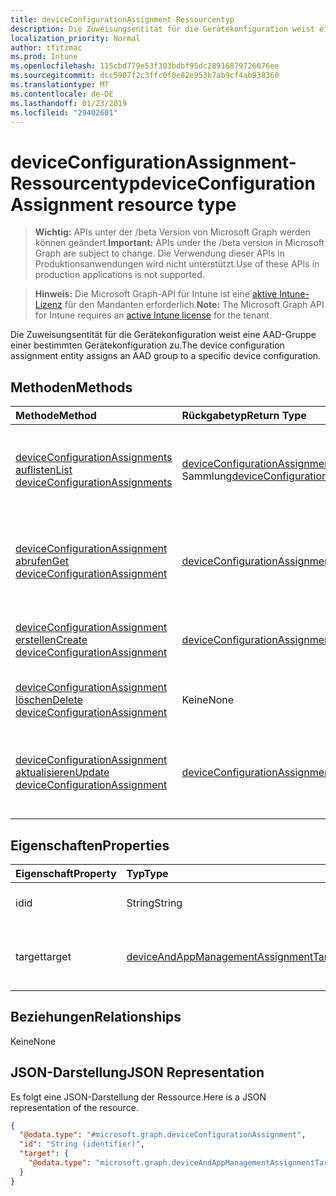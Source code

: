 ```yaml
---
title: deviceConfigurationAssignment-Ressourcentyp
description: Die Zuweisungsentität für die Gerätekonfiguration weist eine AAD-Gruppe einer bestimmten Gerätekonfiguration zu.
localization_priority: Normal
author: tfitzmac
ms.prod: Intune
ms.openlocfilehash: 115cbd779e53f303bdbf95dc28916879726676ee
ms.sourcegitcommit: dcc5907f2c3ffc0f0e82e953b7ab9cf4ab938360
ms.translationtype: MT
ms.contentlocale: de-DE
ms.lasthandoff: 01/23/2019
ms.locfileid: "29402601"
---
```

# <a name="deviceconfigurationassignment-resource-type"></a><span data-ttu-id="803bf-103">deviceConfigurationAssignment-Ressourcentyp</span><span class="sxs-lookup"><span data-stu-id="803bf-103">deviceConfigurationAssignment resource type</span></span>

> <span data-ttu-id="803bf-104">**Wichtig:** APIs unter der /beta Version von Microsoft Graph werden können geändert.</span><span class="sxs-lookup"><span data-stu-id="803bf-104">**Important:** APIs under the /beta version in Microsoft Graph are subject to change.</span></span> <span data-ttu-id="803bf-105">Die Verwendung dieser APIs in Produktionsanwendungen wird nicht unterstützt.</span><span class="sxs-lookup"><span data-stu-id="803bf-105">Use of these APIs in production applications is not supported.</span></span>

> <span data-ttu-id="803bf-106">**Hinweis:** Die Microsoft Graph-API für Intune ist eine [aktive Intune-Lizenz](https://go.microsoft.com/fwlink/?linkid=839381) für den Mandanten erforderlich.</span><span class="sxs-lookup"><span data-stu-id="803bf-106">**Note:** The Microsoft Graph API for Intune requires an [active Intune license](https://go.microsoft.com/fwlink/?linkid=839381) for the tenant.</span></span>

<span data-ttu-id="803bf-107">Die Zuweisungsentität für die Gerätekonfiguration weist eine AAD-Gruppe einer bestimmten Gerätekonfiguration zu.</span><span class="sxs-lookup"><span data-stu-id="803bf-107">The device configuration assignment entity assigns an AAD group to a specific device configuration.</span></span>

## <a name="methods"></a><span data-ttu-id="803bf-108">Methoden</span><span class="sxs-lookup"><span data-stu-id="803bf-108">Methods</span></span>
|<span data-ttu-id="803bf-109">Methode</span><span class="sxs-lookup"><span data-stu-id="803bf-109">Method</span></span>|<span data-ttu-id="803bf-110">Rückgabetyp</span><span class="sxs-lookup"><span data-stu-id="803bf-110">Return Type</span></span>|<span data-ttu-id="803bf-111">Beschreibung</span><span class="sxs-lookup"><span data-stu-id="803bf-111">Description</span></span>|
|:---|:---|:---|
|[<span data-ttu-id="803bf-112">deviceConfigurationAssignments auflisten</span><span class="sxs-lookup"><span data-stu-id="803bf-112">List deviceConfigurationAssignments</span></span>](../api/intune-deviceconfig-deviceconfigurationassignment-list.md)|<span data-ttu-id="803bf-113">[deviceConfigurationAssignment](../resources/intune-deviceconfig-deviceconfigurationassignment.md)-Sammlung</span><span class="sxs-lookup"><span data-stu-id="803bf-113">[deviceConfigurationAssignment](../resources/intune-deviceconfig-deviceconfigurationassignment.md) collection</span></span>|<span data-ttu-id="803bf-114">Auflisten von Eigenschaften und Beziehungen der [deviceConfigurationAssignment](../resources/intune-deviceconfig-deviceconfigurationassignment.md)-Objekte.</span><span class="sxs-lookup"><span data-stu-id="803bf-114">List properties and relationships of the [deviceConfigurationAssignment](../resources/intune-deviceconfig-deviceconfigurationassignment.md) objects.</span></span>|
|[<span data-ttu-id="803bf-115">deviceConfigurationAssignment abrufen</span><span class="sxs-lookup"><span data-stu-id="803bf-115">Get deviceConfigurationAssignment</span></span>](../api/intune-deviceconfig-deviceconfigurationassignment-get.md)|[<span data-ttu-id="803bf-116">deviceConfigurationAssignment</span><span class="sxs-lookup"><span data-stu-id="803bf-116">deviceConfigurationAssignment</span></span>](../resources/intune-deviceconfig-deviceconfigurationassignment.md)|<span data-ttu-id="803bf-117">Lesen von Eigenschaften und Beziehungen des [deviceConfigurationAssignment](../resources/intune-deviceconfig-deviceconfigurationassignment.md)-Objekts.</span><span class="sxs-lookup"><span data-stu-id="803bf-117">Read properties and relationships of the [deviceConfigurationAssignment](../resources/intune-deviceconfig-deviceconfigurationassignment.md) object.</span></span>|
|[<span data-ttu-id="803bf-118">deviceConfigurationAssignment erstellen</span><span class="sxs-lookup"><span data-stu-id="803bf-118">Create deviceConfigurationAssignment</span></span>](../api/intune-deviceconfig-deviceconfigurationassignment-create.md)|[<span data-ttu-id="803bf-119">deviceConfigurationAssignment</span><span class="sxs-lookup"><span data-stu-id="803bf-119">deviceConfigurationAssignment</span></span>](../resources/intune-deviceconfig-deviceconfigurationassignment.md)|<span data-ttu-id="803bf-120">Erstellen eines neuen [deviceConfigurationAssignment](../resources/intune-deviceconfig-deviceconfigurationassignment.md)-Objekts.</span><span class="sxs-lookup"><span data-stu-id="803bf-120">Create a new [deviceConfigurationAssignment](../resources/intune-deviceconfig-deviceconfigurationassignment.md) object.</span></span>|
|[<span data-ttu-id="803bf-121">deviceConfigurationAssignment löschen</span><span class="sxs-lookup"><span data-stu-id="803bf-121">Delete deviceConfigurationAssignment</span></span>](../api/intune-deviceconfig-deviceconfigurationassignment-delete.md)|<span data-ttu-id="803bf-122">Keine</span><span class="sxs-lookup"><span data-stu-id="803bf-122">None</span></span>|<span data-ttu-id="803bf-123">Löscht ein [deviceConfigurationAssignment](../resources/intune-deviceconfig-deviceconfigurationassignment.md)-Objekt.</span><span class="sxs-lookup"><span data-stu-id="803bf-123">Deletes a [deviceConfigurationAssignment](../resources/intune-deviceconfig-deviceconfigurationassignment.md).</span></span>|
|[<span data-ttu-id="803bf-124">deviceConfigurationAssignment aktualisieren</span><span class="sxs-lookup"><span data-stu-id="803bf-124">Update deviceConfigurationAssignment</span></span>](../api/intune-deviceconfig-deviceconfigurationassignment-update.md)|[<span data-ttu-id="803bf-125">deviceConfigurationAssignment</span><span class="sxs-lookup"><span data-stu-id="803bf-125">deviceConfigurationAssignment</span></span>](../resources/intune-deviceconfig-deviceconfigurationassignment.md)|<span data-ttu-id="803bf-126">Aktualisieren der Eigenschaften eines [deviceConfigurationAssignment](../resources/intune-deviceconfig-deviceconfigurationassignment.md)-Objekts.</span><span class="sxs-lookup"><span data-stu-id="803bf-126">Update the properties of a [deviceConfigurationAssignment](../resources/intune-deviceconfig-deviceconfigurationassignment.md) object.</span></span>|

## <a name="properties"></a><span data-ttu-id="803bf-127">Eigenschaften</span><span class="sxs-lookup"><span data-stu-id="803bf-127">Properties</span></span>
|<span data-ttu-id="803bf-128">Eigenschaft</span><span class="sxs-lookup"><span data-stu-id="803bf-128">Property</span></span>|<span data-ttu-id="803bf-129">Typ</span><span class="sxs-lookup"><span data-stu-id="803bf-129">Type</span></span>|<span data-ttu-id="803bf-130">Beschreibung</span><span class="sxs-lookup"><span data-stu-id="803bf-130">Description</span></span>|
|:---|:---|:---|
|<span data-ttu-id="803bf-131">id</span><span class="sxs-lookup"><span data-stu-id="803bf-131">id</span></span>|<span data-ttu-id="803bf-132">String</span><span class="sxs-lookup"><span data-stu-id="803bf-132">String</span></span>|<span data-ttu-id="803bf-133">Schlüssel der Zuweisung</span><span class="sxs-lookup"><span data-stu-id="803bf-133">The key of the assignment.</span></span>|
|<span data-ttu-id="803bf-134">target</span><span class="sxs-lookup"><span data-stu-id="803bf-134">target</span></span>|[<span data-ttu-id="803bf-135">deviceAndAppManagementAssignmentTarget</span><span class="sxs-lookup"><span data-stu-id="803bf-135">deviceAndAppManagementAssignmentTarget</span></span>](../resources/intune-shared-deviceandappmanagementassignmenttarget.md)|<span data-ttu-id="803bf-136">Das Zuweisungsziel für die Gerätekonfiguration.</span><span class="sxs-lookup"><span data-stu-id="803bf-136">The assignment target for the device configuration.</span></span>|

## <a name="relationships"></a><span data-ttu-id="803bf-137">Beziehungen</span><span class="sxs-lookup"><span data-stu-id="803bf-137">Relationships</span></span>
<span data-ttu-id="803bf-138">Keine</span><span class="sxs-lookup"><span data-stu-id="803bf-138">None</span></span>

## <a name="json-representation"></a><span data-ttu-id="803bf-139">JSON-Darstellung</span><span class="sxs-lookup"><span data-stu-id="803bf-139">JSON Representation</span></span>
<span data-ttu-id="803bf-140">Es folgt eine JSON-Darstellung der Ressource.</span><span class="sxs-lookup"><span data-stu-id="803bf-140">Here is a JSON representation of the resource.</span></span>
<!-- {
  "blockType": "resource",
  "keyProperty": "id",
  "@odata.type": "microsoft.graph.deviceConfigurationAssignment"
}
-->
``` json
{
  "@odata.type": "#microsoft.graph.deviceConfigurationAssignment",
  "id": "String (identifier)",
  "target": {
    "@odata.type": "microsoft.graph.deviceAndAppManagementAssignmentTarget"
  }
}
```




